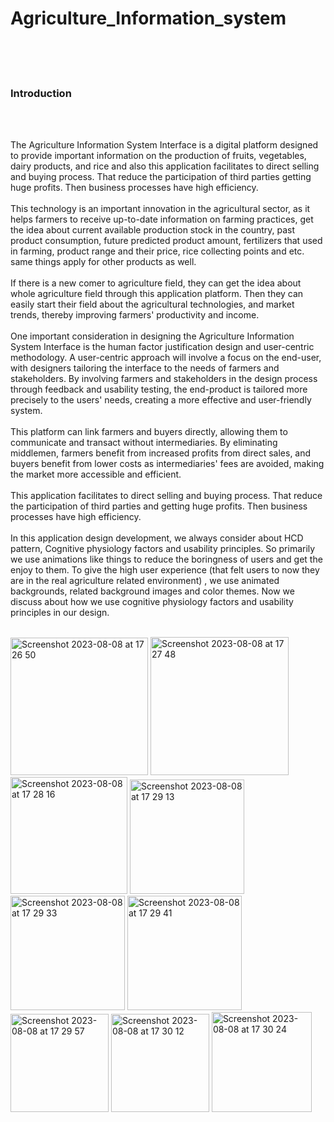# Agriculture_Information_system
<br><br><br>
<h3>Introduction</h3>
<br><br>
<p>The Agriculture Information System Interface is a digital platform designed to provide important information on the production of fruits, vegetables, dairy products, and rice and also this application facilitates to direct selling and buying process. That reduce the participation of third parties getting huge profits. Then business processes have high efficiency.<br><br>
This technology is an important innovation in the agricultural sector, as it helps farmers to receive up-to-date information on farming practices, get the idea about current available production stock in the country, past product consumption, future predicted product amount, fertilizers that used in farming, product range and their price, rice collecting points and etc. same things apply for other products as well.<br><br>
If there is a new comer to agriculture field, they can get the idea about whole agriculture field through this application platform. Then they can easily start their field about the agricultural technologies, and market trends, thereby improving farmers' productivity and income.<br><br>
One important consideration in designing the Agriculture Information System Interface is the human factor justification design and user-centric methodology. A user-centric approach will involve a focus on the end-user, with designers tailoring the interface to the needs of farmers and stakeholders. By involving farmers and stakeholders in the design process through feedback and usability testing, the end-product is tailored more precisely to the users' needs, creating a more effective and user-friendly system.<br><br>
This platform can link farmers and buyers directly, allowing them to communicate and transact without intermediaries. By eliminating middlemen, farmers benefit from increased profits from direct sales, and buyers benefit from lower costs as intermediaries' fees are avoided, making the market more accessible and efficient.<br><br>
This application facilitates to direct selling and buying process. That reduce the participation of third parties and getting huge profits. Then business processes have high efficiency.<br><br>
In this application design development, we always consider about HCD pattern, Cognitive physiology factors and usability principles. So primarily we use animations like things to reduce the boringness of users and get the enjoy to them. To give the high user experience (that felt users to now they are in the real agriculture related environment) , we use animated backgrounds, related background images and color themes. Now we discuss about how we use cognitive physiology factors and usability principles in our design.<br><br>
</p>
<img width="220" alt="Screenshot 2023-08-08 at 17 26 50" src="https://github.com/Hirankavindu/Agriculture_Information_system/assets/97301123/abb7a43d-7e87-4b0e-bddc-51cf18275561">
<img width="221" alt="Screenshot 2023-08-08 at 17 27 48" src="https://github.com/Hirankavindu/Agriculture_Information_system/assets/97301123/aacffed2-850e-4163-980b-240e038516ae">
<img width="187" alt="Screenshot 2023-08-08 at 17 28 16" src="https://github.com/Hirankavindu/Agriculture_Information_system/assets/97301123/041d5a99-0127-4dab-930a-18cba7ab344a">
<img width="183" alt="Screenshot 2023-08-08 at 17 29 13" src="https://github.com/Hirankavindu/Agriculture_Information_system/assets/97301123/2bc8a600-db27-484e-a460-9e36d5658ff7">
<img width="183" alt="Screenshot 2023-08-08 at 17 29 33" src="https://github.com/Hirankavindu/Agriculture_Information_system/assets/97301123/69e01d9d-ea6f-4374-8539-5b271ce1deab">
<img width="183" alt="Screenshot 2023-08-08 at 17 29 41" src="https://github.com/Hirankavindu/Agriculture_Information_system/assets/97301123/3b6d2271-c9e9-4d65-83a6-e5bab6b7d0c4">
<img width="157" alt="Screenshot 2023-08-08 at 17 29 57" src="https://github.com/Hirankavindu/Agriculture_Information_system/assets/97301123/3b88ab94-2eb3-473f-9c01-00e83cda9fae">
<img width="157" alt="Screenshot 2023-08-08 at 17 30 12" src="https://github.com/Hirankavindu/Agriculture_Information_system/assets/97301123/689e8d0d-a1c3-41ce-976a-a0e4a8580829">
<img width="160" alt="Screenshot 2023-08-08 at 17 30 24" src="https://github.com/Hirankavindu/Agriculture_Information_system/assets/97301123/caf68f68-dcb3-49c4-acf0-926aae23af70">

